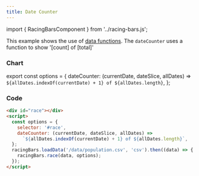 ```yaml
---
title: Date Counter
---
```


import { RacingBarsComponent } from '../racing-bars.js';

This example shows the use of [data functions](#).
The `dateCounter` uses a function to show '[count] of [total]'

<!--truncate-->

### Chart

export const options = {
dateCounter: (currentDate, dateSlice, allDates) =>
`${allDates.indexOf(currentDate) + 1} of ${allDates.length}`,
};

<div className="gallery">
  <RacingBarsComponent
    elementId="gallery-date-counter"
    dataUrl="/data/population.csv"
    dataType="csv"
    dateCounter={options.dateCounter}
  />
</div>

### Code

```html {5,6}
<div id="race"></div>
<script>
  const options = {
    selector: '#race',
    dateCounter: (currentDate, dateSlice, allDates) =>
      `${allDates.indexOf(currentDate) + 1} of ${allDates.length}`,
  };
  racingBars.loadData('/data/population.csv', 'csv').then((data) => {
    racingBars.race(data, options);
  });
</script>
```
